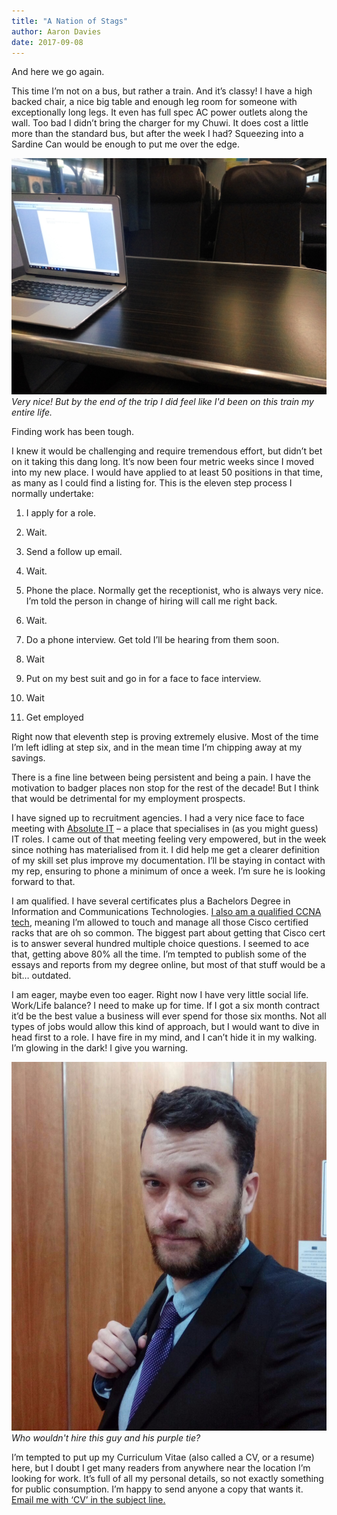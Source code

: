 ```yaml
---
title: "A Nation of Stags"
author: Aaron Davies
date: 2017-09-08
---
```


And here we go again.

This time I’m not on a bus, but rather a train. And it’s classy! I have a high backed chair, a nice big table and enough leg room for someone with exceptionally long legs. It even has full spec AC power outlets along the wall. Too bad I didn’t bring the charger for my Chuwi. It does cost a little more than the standard bus, but after the week I had? Squeezing into a Sardine Can would be enough to put me over the edge.

[![Very nice! But by the end of the trip I did feel like I'd been on this train my entire life.](/media/images/blog/IMG_20170908_170102.jpg)](/media/images/blog/IMG_20170908_170102.jpg)
_Very nice! But by the end of the trip I did feel like I'd been on this train my entire life._

Finding work has been tough.

I knew it would be challenging and require tremendous effort, but didn’t bet on it taking this dang long. It’s now been four metric weeks since I moved into my new place. I would have applied to at least 50 positions in that time, as many as I could find a listing for. This is the eleven step process I normally undertake:

1. I apply for a role.

2. Wait.

3. Send a follow up email.

4. Wait.

5. Phone the place. Normally get the receptionist, who is always very nice. I’m told the person in change of hiring will call me right back.

6. Wait.

7. Do a phone interview. Get told I’ll be hearing from them soon.

8. Wait

9. Put on my best suit and go in for a face to face interview.

10. Wait

11. Get employed

Right now that eleventh step is proving extremely elusive. Most of the time I’m left idling at step six, and in the mean time I’m chipping away at my savings.

There is a fine line between being persistent and being a pain. I have the motivation to badger places non stop for the rest of the decade! But I think that would be detrimental for my employment prospects.

I have signed up to recruitment agencies. I had a very nice face to face meeting with [Absolute IT](https://www.absoluteit.co.nz/) – a place that specialises in (as you might guess) IT roles. I came out of that meeting feeling very empowered, but in the week since nothing has materialised from it. I did help me get a clearer definition of my skill set plus improve my documentation. I’ll be staying in contact with my rep, ensuring to phone a minimum of once a week. I’m sure he is looking forward to that.

I am qualified. I have several certificates plus a Bachelors Degree in Information and Communications Technologies. [I also am a qualified CCNA tech](https://www.cisco.com/c/en/us/training-events/training-certifications/certifications/associate/ccna-routing-switching.html), meaning I’m allowed to touch and manage all those Cisco certified racks that are oh so common. The biggest part about getting that Cisco cert is to answer several hundred multiple choice questions. I seemed to ace that, getting above 80% all the time. I’m tempted to publish some of the essays and reports from my degree online, but most of that stuff would be a bit… outdated.

I am eager, maybe even too eager. Right now I have very little social life. Work/Life balance? I need to make up for time. If I got a six month contract it’d be the best value a business will ever spend for those six months. Not all types of jobs would allow this kind of approach, but I would want to dive in head first to a role. I have fire in my mind, and I can’t hide it in my walking. I’m glowing in the dark! I give you warning.

[![Who wouldn't hire this guy and his purple tie?](/media/images/blog/HireThisGuy.jpg)](/media/images/blog/HireThisGuy.jpg)
_Who wouldn't hire this guy and his purple tie?_

I’m tempted to put up my Curriculum Vitae (also called a CV, or a resume) here, but I doubt I get many readers from anywhere near the location I’m looking for work. It’s full of all my personal details, so not exactly something for public consumption. I’m happy to send anyone a copy that wants it. [Email me with ‘CV’ in the subject line.](mailto:aaronights@gmail.com?subject=CV)

